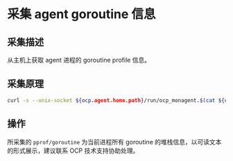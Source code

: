# 采集 agent goroutine 信息

## 采集描述

从主机上获取 agent 进程的 goroutine profile 信息。

## 采集原理

```bash
curl -s --unix-socket ${ocp.agent.home.path}/run/ocp_monagent.$(cat ${ocp.agent.home.path}/run/ocp_monagent.pid).sock http://unix-socket-server/debug/pprof/goroutine?debug=1
```

## 操作

所采集的 `pprof/goroutine` 为当前进程所有 goroutine 的堆栈信息，以可读文本的形式展示，建议联系 OCP 技术支持协助处理。
